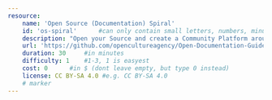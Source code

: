 ```yaml
---
resource:
    name: 'Open Source (Documentation) Spiral'
    id: 'os-spiral'      #can only contain small letters, numbers, minus and underscore. needs to be the same as the file name
    description: "Open your Source and create a Community Platform around it - Template Grafic"
    url: 'https://github.com/opencultureagency/Open-Documentation-Guide/blob/master/ODG-front.png'
    duration: 30     #in minutes
    difficulty: 1    #1-3, 1 is easyest
    cost: 0      #in $ (dont leave empty, but type 0 instead)
    license: CC BY-SA 4.0 #e.g. CC BY-SA 4.0
    # marker
---
```

